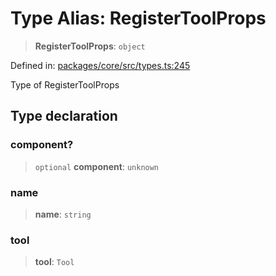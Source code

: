 # Type Alias: RegisterToolProps

> **RegisterToolProps**: `object`

Defined in: [packages/core/src/types.ts:245](https://github.com/GeoDaCenter/openassistant/blob/0a6a7e7306d75a25dc968b3117f04cb7bd613bec/packages/core/src/types.ts#L245)

Type of RegisterToolProps

## Type declaration

### component?

> `optional` **component**: `unknown`

### name

> **name**: `string`

### tool

> **tool**: `Tool`
